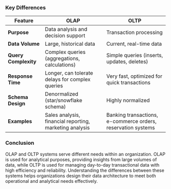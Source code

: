### Key Differences

| Feature              | OLAP                                                    | OLTP                                                         |
| -------------------- | ------------------------------------------------------- | ------------------------------------------------------------ |
| **Purpose**          | Data analysis and decision support                      | Transaction processing                                       |
| **Data Volume**      | Large, historical data                                  | Current, real-time data                                      |
| **Query Complexity** | Complex queries (aggregations, calculations)            | Simple queries (inserts, updates, deletes)                   |
| **Response Time**    | Longer, can tolerate delays for complex queries         | Very fast, optimized for quick transactions                  |
| **Schema Design**    | Denormalized (star/snowflake schema)                    | Highly normalized                                            |
| **Examples**         | Sales analysis, financial reporting, marketing analysis | Banking transactions, e-commerce orders, reservation systems |

### Conclusion

OLAP and OLTP systems serve different needs within an organization. OLAP is used for analytical purposes, providing insights from large volumes of data, while OLTP is used for managing day-to-day transactional data with high efficiency and reliability. Understanding the differences between these systems helps organizations design their data architecture to meet both operational and analytical needs effectively.